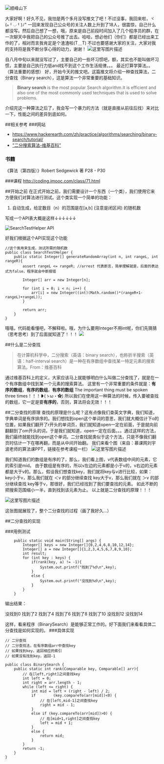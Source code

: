 ![顺峰山下](http://img.blog.csdn.net/20171019214104434?watermark/2/text/aHR0cDovL2Jsb2cuY3Nkbi5uZXQveWFuY29tMjAxNg==/font/5a6L5L2T/fontsize/400/fill/I0JBQkFCMA==/dissolve/70/gravity/SouthEast)

 大家好啊！好久不见，我怕是两个多月没写推文了吧！不过没事，我回来啦，ヾ(๑╹◡╹)ﾉ"
 一回来发现自己公众号的关注人数上升到了18人，很震惊，自己什么都没写。然后自己想了一想，哦，原来是自己前段时间加入了几个程序员的群，在一次聊天中我把自己的公众号推了出去。哈哈，想必他们（你们）都是已经出来工作的了，相对而言我肯定是个渣渣啦(T＿T) 不过也要感谢大家的关注，大家对我的支持将是我不断分享心得的动力，谢谢！
 ![这里写图片描述](http://img.blog.csdn.net/20171019220418772?watermark/2/text/aHR0cDovL2Jsb2cuY3Nkbi5uZXQveWFuY29tMjAxNg==/font/5a6L5L2T/fontsize/400/fill/I0JBQkFCMA==/dissolve/70/gravity/SouthEast)

 自八月中旬以来就没写过了，主要自己的一些坏习惯吧，额，其实也不能叫做坏习惯，主要是自己执行力低and找不到这个工作生活规律。。。
 最近打算学算法。。（算法重要的感想）
 好，开始今天的推文吧。这篇推文将介绍一种查找算法，二分查找（Binary search），这是算法一个非常重要的基础知识。


> **Binary search** is the most popular Search algorithm.It is efficient and also one of the most commonly used techniques that is used to solve problems.

 介绍完这一种算法之后了，我会写一个暴力的方法（就是直接从前往后找）来对比一下，性能之间的差异到底如何。

##相关参考
###网站


 - https://www.hackerearth.com/zh/practice/algorithms/searching/binary-search/tutorial/
 - ["二分搜索算法-维基百科"](https://zh.wikipedia.org/wiki/%E4%BA%8C%E5%88%86%E6%90%9C%E7%B4%A2%E7%AE%97%E6%B3%95 )

### 书籍
《算法（第四版）》Robert Sedgewick 著 P28 - P30

###课程
 http://coding.imooc.com/class/71.html

##开始之前
 在正式开始之前，我们需要设计一个东西（一个类），我们使用它来方便我们对算法进行测试。这个类实现一个简单的功能：

 1. 自动生成，给定数目（n）的范围是在[a,b] (注意是闭区间) 的随机数

 写成一个API表大概是这样↓↓↓↓↓↓

![SearchTestHelper API](http://img.blog.csdn.net/20171020194722788?watermark/2/text/aHR0cDovL2Jsb2cuY3Nkbi5uZXQveWFuY29tMjAxNg==/font/5a6L5L2T/fontsize/400/fill/I0JBQkFCMA==/dissolve/70/gravity/SouthEast)

 好我们根据这个API实现这个功能

```
//这个类用来生成，测试所需的随机数
public class SearchTestHelper {
    public static Integer[] generateRandomArray(int n, int rangeL, int rangeR){
        assert rangeL <= rangeR; //arrest 代表断言，简单理解就是，后面的表达式为false，程序就会中断报错

        Integer[] arr = new Integer[n];

        for (int i = 0; i < n; i++) {
            arr[i] = new Integer((int)(Math.random()*(rangeR+1-rangeL)+rangeL));
        }

        return arr;
    }
}
```

 嘻嘻，代码能看懂吧，不解释啦。哦，为什么要用Integer不用int呢，你们先猜猜（思考思考）到了后面就知道了！！！
![](http://img.blog.csdn.net/20171020195355245?watermark/2/text/aHR0cDovL2Jsb2cuY3Nkbi5uZXQveWFuY29tMjAxNg==/font/5a6L5L2T/fontsize/400/fill/I0JBQkFCMA==/dissolve/70/gravity/SouthEast)

##什么是二分查找

> 在计算机科学中，二分搜索（英语：binary search），也称折半搜索（英语：half-interval search）是一种在有序数组中查找某一特定元素的搜索算法。From：维基百科

 通过维基百科上的定义，大家应该马上就能够明白什么叫做二分查找了，就是在一个有序数组中找到某一个元素的搜索算法。
 这里有一个非常重要的条件就是：**有序的数组**，**有序的数组**，**有序的数组**
 The important thing must  be spoken three times！！！❥(ゝω・✿ฺ)
 所以我们在使用这一种算法的时候，传入要被查找的数组，它一定是要**有序的**，否则，算法将会无效！！！

##二分查找的原理
 查找的原理是什么呢？这有点像我们查英文字典，我们知道，字典单词是有序排序的。我们想找到open这个单词的意思，我们就大概估计下o的位置，如果我们翻开了r开头的单词页，我们就知道open一定在前面，于是就向前翻翻到了om开头的词，于是我们就知道，open一定在后面。。。通过这样的方法，我们最终就能找到open这个单词。二分查找就类似于这个方法，只是不像我们翻页时估计一下在哪再翻，而是从中间开始翻。
 我们来看个图（来自：慕课网刘宇波老师的算法课PPT，链接在参考课程一栏）
![这里写图片描述](http://img.blog.csdn.net/20171020220737382?watermark/2/text/aHR0cDovL2Jsb2cuY3Nkbi5uZXQveWFuY29tMjAxNg==/font/5a6L5L2T/fontsize/400/fill/I0JBQkFCMA==/dissolve/70/gravity/SouthEast)

 我们知道我们的数组是有序的了，那么，我们看上图，v代表数组中间的元素，它的索引是mid。
 由于数组是有序的，所以v左边的元素都是小于v的，v右边的元素都是大于v的。那么，假设我们想查找key，我们就将key与v进行比较，如果：
 key小于v，那么我们就在 ＜v 的部分继续查找
 key大于v，那么我们就在 ＞v 的部分继续查找
 key等于v，那很好，我们已经找到了我们要查找的元素。
 如此不断的把搜索范围缩小一半，直到找到该元素为止。
 以上就是二分查找的原理！！！

 ![这里写图片描述](http://img.blog.csdn.net/20171020225057533?watermark/2/text/aHR0cDovL2Jsb2cuY3Nkbi5uZXQveWFuY29tMjAxNg==/font/5a6L5L2T/fontsize/400/fill/I0JBQkFCMA==/dissolve/70/gravity/SouthEast)

 这张图就展现了，整个二分查找的过程（画了我好久...）

##二分查找的实现

###用例测试

```
    public static void main(String[] args) {
        Integer[] keys = new Integer[]{0,2,4,6,8,10,12,14};
        Integer[] a = new Integer[]{1,2,3,4,5,6,7,8,9,10};
        int result;
        for (int key : keys) {
            if(rank(key, a) != -1){
                System.out.printf("找到了%d\n",key);
            }
            else {
                System.out.printf("没找到%d\n",key);
            }
        }
    }
```

 输出结果：

没找到0
找到了2
找到了4
找到了6
找到了8
找到了10
没找到12
没找到14

 这样，看来程序（BinarySearch）是能够正常工作的。好下面我们来看看具体二分查找是如何实现的。
###具体实现

```
// 二分查找
// 二分查找法，在有序数组arr中查找key
// 如果找到key，返回相应的索引
// 如果没有找到key，返回-1

public class BinarySearch {
    public static int rank(Comparable key, Comparable[] arr){
        // 在[left,right]之间查找key
        int left = 0;
        int right = arr.length - 1;
        while (left <= right) {
            int mid = left + (right - left) / 2;
            if        (key.compareTo(arr[mid])<0) {
                // 在[left,mid-1]之间查找key
                right = mid - 1;
            }
            else if (key.compareTo(arr[mid])>0) {
                // 在[mid+1,right]之间查找key
                left = mid + 1;
            }
            else {
                return mid;
            }
        }
        return -1;
    }
}
```
